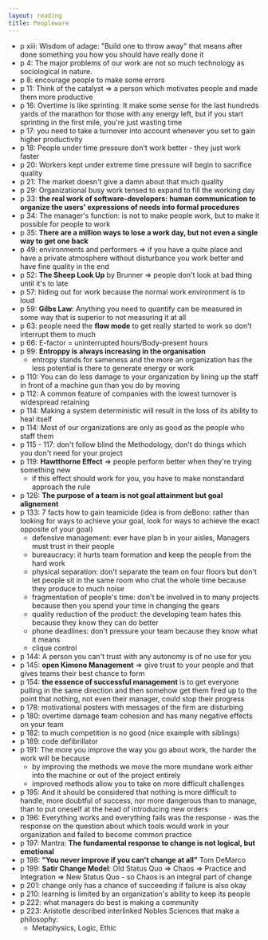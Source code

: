 ```yaml
---
layout: reading
title: Peopleware
---
```

- p xiii: Wisdom of adage: "Build one to throw away" that means after done something you how you
  should have really done it
- p 4: The major problems of our work are not so much technology as sociological in nature.
- p 8: encourage people to make some errors
- p 11: Think of the catalyst => a person which motivates people and made them more productive
- p 16: Overtime is like sprinting: It make some sense for the last hundreds yards of the marathon
  for those with any energy left, but if you start sprinting in the first mile, you're just wasting
  time
- p 17: you need to take a turnover into account whenever you set to gain higher productivity
- p 18: People under time pressure don't work better - they just work faster
- p 20: Workers kept under extreme time pressure will begin to sacrifice quality
- p 21: The market doesn't give a damn about that much quality
- p 29: Organizational busy work tensed to expand to fill the working day
- p 33: **the real work of software-developers: human communication to organize the users'
  expressions of needs into formal procedures**
- p 34: The manager's function: is not to make people work, but to make it possible for people to
  work
- p 35: **There are a million ways to lose a work day, but not even a single way to get one back**
- p 49: environments and performers => if you have a quite place and have a private atmosphere
  without disturbance you work better and have fine quality in the end
- p 52: **The Sheep Look Up** by Brunner => people don't look at bad thing until it's to late
- p 57: hiding out for work because the normal work environment is to loud
- p 59: **Gilbs Law**: Anything you need to quantify can be measured in some way that is superior to
  not measuring it at all
- p 63: people need the **flow mode** to get really started to work so don't interrupt them to much
- p 66: E-factor = uninterrupted hours/Body-present hours
- p 99: **Entroppy is always increasing in the organisation**
  - entropy stands for sameness and the more an organization has the less potential is there to
    generate energy or work
- p 110: You can do less damage to your organization by lining up the staff in front of a machine
  gun than you do by moving
- p 112: A common feature of companies with the lowest turnover is widespread retaining
- p 114: Making a system deterministic will result in the loss of its ability to heal itself
- p 114: Most of our organizations are only as good as the people who staff them
- p 115 - 117: don't follow blind the Methodology, don't do things which you don't need for your
  project
- p 119: **Hawtthorne Effect** => people perform better when they're trying something new
  - if this effect should work for you, you have to make nonstandard approach the rule
- p 126: **The purpose of a team is not goal attainment but goal alignement**
- p 133: 7 facts how to gain teamicide (idea is from deBono: rather than looking for ways to achieve
  your goal, look for ways to achieve the exact opposite of your goal)
  - defensive management: ever have plan b in your aisles, Managers must trust in their people
  - bureaucracy: it hurts team formation and keep the people from the hard work
  - physical separation: don't separate the team on four floors but don't let people sit in the same
    room who chat the whole time because they produce to much noise
  - fragmentation of people's time: don't be involved in to many projects because then you spend
    your time in changing the gears
  - quality reduction of the product: the developing team hates this because they know they can do
    better
  - phone deadlines: don't pressure your team because they know what it means
  - clique control
- p 144: A person you can't trust with any autonomy is of no use for you
- p 145: **open Kimono Management** => give trust to your people and that gives teams their best
  chance to form
- p 154: **the essence of successful management** is to get everyone pulling in the same direction
  and then somehow get them fired up to the point that nothing, not even their manager, could stop
  their progress
- p 178: motivational posters with messages of the firm are disturbing
- p 180: overtime damage team cohesion and has many negative effects on your team
- p 182: to much competition is no good (nice example with siblings)
- p 189: code defibrillator
- p 191: The more you improve the way you go about work, the harder the work will be because
  - by improving the methods we move the more mundane work either into the machine or out of the
    project entirely
  - improved methods allow you to take on more difficult challenges
- p 195: And it should be considered that nothing is more difficult to handle, more doubtful of
  success, nor more dangerous than to manage, than to put oneself at the head of introducing new
  orders
- p 196: Everything works and everything fails was the response - was the response on the question
  about which tools would work in your organization and failed to become common practice
- p 197: Mantra: **The fundamental response to change is not logical, but emotional**
- p 198: **"You never improve if you can't change at all"** Tom DeMarco
- p 199: **Satir Change Model**: Old Status Quo => Chaos => Practice and Integration => New Status
  Quo - so Chaos is an integral part of change
- p 201: change only has a chance of succeeding if failure is also okay
- p 210: learning is limited by an organization's ability to keep its people
- p 222: what managers do best is making a community
- p 223: Aristotle described interlinked Nobles Sciences that make a philosophy:
  -   Metaphysics, Logic, Ethic

